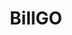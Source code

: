 ---
blog: https://billgo.com/blog
facebook: https://facebook.com/BillGOPayments
linkedin: https://linkedin.com/company/billgopayments
logohandle: billgo
sort: billgo
title: BillGO
twitter: https://x.com/BillGOPayments
website: https://billgo.com/
---